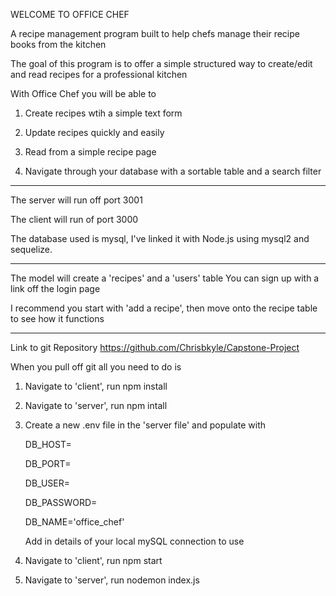 WELCOME TO OFFICE CHEF

A recipe management program built to help chefs manage their recipe books from the kitchen

The goal of this program is to offer a simple structured way to create/edit and read recipes for a professional kitchen

With Office Chef you will be able to

1. Create recipes wtih a simple text form

2. Update recipes quickly and easily

3. Read from a simple recipe page

4. Navigate through your database with a sortable table and a search filter

---

The server will run off port 3001

The client will run of port 3000

The database used is mysql, I've linked it with Node.js using mysql2 and sequelize.

---

The model will create a 'recipes' and a 'users' table
You can sign up with a link off the login page

I recommend you start with 'add a recipe', then move onto the recipe table to see how it functions

---

Link to git Repository
https://github.com/Chrisbkyle/Capstone-Project

When you pull off git all you need to do is

1. Navigate to 'client', run npm install

2. Navigate to 'server', run npm intall

3. Create a new .env file in the 'server file' and populate with

   DB_HOST=

   DB_PORT=

   DB_USER=

   DB_PASSWORD=

   DB_NAME='office_chef'

   Add in details of your local mySQL connection to use

4. Navigate to 'client', run npm start

5. Navigate to 'server', run nodemon index.js
